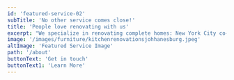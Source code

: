 ```yaml
---
id: 'featured-service-02'
subTitle: 'No other service comes close!'
title: 'People love renovating with us'
excerpt: "We specialize in renovating complete homes: New York City co-ops, condos, townhouses and brownstones. From apartment renovation design to full completion, we take care of everything. The more involved and complex the project, the more NYKB’s advantage becomes apparent. During the process, you get peace of mind. At the end of the process, you get the satisfaction of the home of your dreams.Schedule no-obligation home consultation. Meet our experienced team of designers, consultants, project managers, contractors, and field crew. You’ll come away knowing you’ve met people who care about your project and will do it right."
image: '/images/furniture/kitchenrenovationsjohhanesburg.jpeg'
altImage: 'Featured Service Image'
path: '/about'
buttonText: 'Get in touch'
buttonText1: 'Learn More'
---
```

